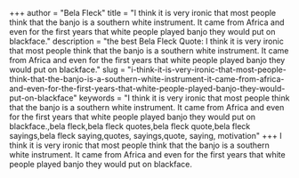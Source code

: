 +++
author = "Bela Fleck"
title = "I think it is very ironic that most people think that the banjo is a southern white instrument. It came from Africa and even for the first years that white people played banjo they would put on blackface."
description = "the best Bela Fleck Quote: I think it is very ironic that most people think that the banjo is a southern white instrument. It came from Africa and even for the first years that white people played banjo they would put on blackface."
slug = "i-think-it-is-very-ironic-that-most-people-think-that-the-banjo-is-a-southern-white-instrument-it-came-from-africa-and-even-for-the-first-years-that-white-people-played-banjo-they-would-put-on-blackface"
keywords = "I think it is very ironic that most people think that the banjo is a southern white instrument. It came from Africa and even for the first years that white people played banjo they would put on blackface.,bela fleck,bela fleck quotes,bela fleck quote,bela fleck sayings,bela fleck saying,quotes, sayings,quote, saying, motivation"
+++
I think it is very ironic that most people think that the banjo is a southern white instrument. It came from Africa and even for the first years that white people played banjo they would put on blackface.
